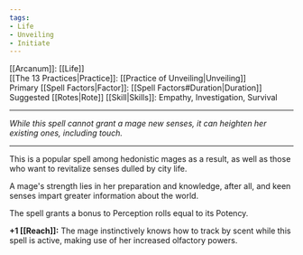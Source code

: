 ```yaml
---
tags:
- Life
- Unveiling
- Initiate
---
```


[[Arcanum]]: [[Life]]\
[[The 13 Practices|Practice]]: [[Practice of Unveiling|Unveiling]]\
Primary [[Spell Factors|Factor]]: [[Spell Factors#Duration|Duration]]\
Suggested [[Rotes|Rote]] [[Skill|Skills]]: Empathy, Investigation, Survival

---

_While this spell cannot grant a mage new senses, it can heighten her existing ones, including touch._

---

This is a popular spell among hedonistic mages as a result, as well as those who want to revitalize senses dulled by city life.

A mage's strength lies in her preparation and knowledge, after all, and keen senses impart greater information about the world.

The spell grants a bonus to Perception rolls equal to its Potency.

**+1 [[Reach]]:** The mage instinctively knows how to track by scent while this spell is active, making use of her increased olfactory powers.